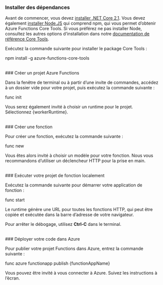 ### Installer des dépendances

Avant de commencer, vous devez <a href="https://go.microsoft.com/fwlink/?linkid=2016373" target="_blank">installer .NET Core 2.1</a>. Vous devez également <a href="https://go.microsoft.com/fwlink/?linkid=2016195" target="_blank">installer Node.JS</a> qui comprend npm, qui vous permet d’obtenir Azure Functions Core Tools. Si vous préférez ne pas installer Node, consultez les autres options d’installation dans notre <a href="https://go.microsoft.com/fwlink/?linkid=2016192" target="_blank">documentation de référence Core Tools</a>.

Exécutez la commande suivante pour installer le package Core Tools :

<MarkdownHighlighter>npm install -g azure-functions-core-tools</MarkdownHighlighter>

<br/>
### Créer un projet Azure Functions

Dans la fenêtre de terminal ou à partir d’une invite de commandes, accédez à un dossier vide pour votre projet, puis exécutez la commande suivante :

<MarkdownHighlighter>func init</MarkdownHighlighter>

Vous serez également invité à choisir un runtime pour le projet. Sélectionnez {workerRuntime}.

<br/>
### Créer une fonction

Pour créer une fonction, exécutez la commande suivante :

<MarkdownHighlighter>func new</MarkdownHighlighter>

Vous êtes alors invité à choisir un modèle pour votre fonction. Nous vous recommandons d’utiliser un déclencheur HTTP pour la prise en main.

<br/>
### Exécuter votre projet de fonction localement

Exécutez la commande suivante pour démarrer votre application de fonction :

<MarkdownHighlighter>func start</MarkdownHighlighter>

Le runtime génère une URL pour toutes les fonctions HTTP, qui peut être copiée et exécutée dans la barre d’adresse de votre navigateur.

Pour arrêter le débogage, utilisez **Ctrl-C** dans le terminal.

<br/>
### Déployer votre code dans Azure

Pour publier votre projet Functions dans Azure, entrez la commande suivante :

<MarkdownHighlighter>func azure functionapp publish {functionAppName}</MarkdownHighlighter>

Vous pouvez être invité à vous connecter à Azure. Suivez les instructions à l’écran.
